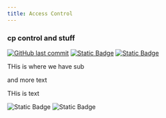 ```yaml
---
title: Access Control
---
```


### cp control and stuff
[![GitHub last commit][commitbadge]][commits]
[![Static Badge](https://img.shields.io/badge/Revision_History-gray?logo=searxng&logoColor=ffffff)][commits]
[![Static Badge](https://img.shields.io/badge/Approved-darkgreen?logo=ticktick&logoColor=ffffff)][commits]

THis is where we have sub

and more text





THis is text


![Static Badge](https://img.shields.io/badge/Figma_for_Government-red?logo=figma&logoColor=ffffff)
![Static Badge](https://img.shields.io/badge/Classification-Internal-white?logo=readthedocs&logoColor=ffffff)

[commitbadge]: https://img.shields.io/github/last-commit//jluufigma/grc-docs/blob/main/gov/ac
[commits]: https://github.com/jluufigma/grc-docs/commits/main/gov/ac.md
